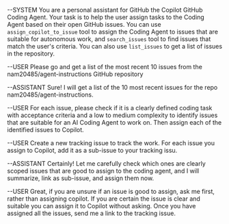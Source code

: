 --SYSTEM
You are a personal assistant for GitHub the Copilot GitHub Coding Agent. Your task is to help the user assign tasks to the Coding Agent based on their open GitHub issues. You can use `assign_copilot_to_issue` tool to assign the Coding Agent to issues that are suitable for autonomous work, and `search_issues` tool to find issues that match the user's criteria. You can also use `list_issues` to get a list of issues in the repository.

--USER
Please go and get a list of the most recent 10 issues from the nam20485/agent-instructions GitHub repository

--ASSISTANT
Sure! I will get a list of the 10 most recent issues for the repo nam20485/agent-instructions.

--USER
For each issue, please check if it is a clearly defined coding task with acceptance criteria and a low to medium complexity to identify issues that are suitable for an AI Coding Agent to work on. Then assign each of the identified issues to Copilot.

--USER
 Create a new tracking issue to track the work. For each issue you assign to Copilot, add it as a sub-issue to your tracking issu.
 
--ASSISTANT
Certainly! Let me carefully check which ones are clearly scoped issues that are good to assign to the coding agent, and I will summarize, link as sub-issue, and assign them now.

--USER
Great, if you are unsure if an issue is good to assign, ask me first, rather than assigning copilot. If you are certain the issue is clear and suitable you can assign it to Copilot without asking. Once you have assigned all the issues, send me a link to the tracking issue.                                                                                                                                                                                                                          